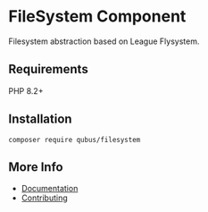 # FileSystem Component

Filesystem abstraction based on League Flysystem.


## Requirements
PHP 8.2+

## Installation
```
composer require qubus/filesystem
```

## More Info
- [Documentation](https://docs.qubusphp.com/filesystem/)
- [Contributing](https://docs.qubusphp.com/contributing/)